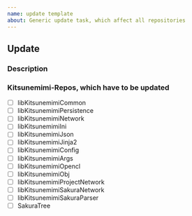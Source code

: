 ```yaml
---
name: update template
about: Generic update task, which affect all repositories
---
```


## Update

### Description

### Kitsunemimi-Repos, which have to be updated

- [ ] libKitsunemimiCommon
- [ ] libKitsunemimiPersistence
- [ ] libKitsunemimiNetwork
- [ ] libKitsunemimiIni
- [ ] libKitsunemimiJson
- [ ] libKitsunemimiJinja2
- [ ] libKitsunemimiConfig
- [ ] libKitsunemimiArgs
- [ ] libKitsunemimiOpencl
- [ ] libKitsunemimiObj
- [ ] libKitsunemimiProjectNetwork
- [ ] libKitsunemimiSakuraNetwork
- [ ] libKitsunemimiSakuraParser
- [ ] SakuraTree
